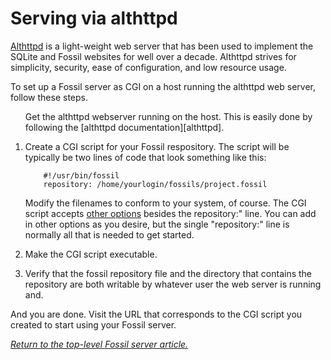 # Serving via althttpd

[Althttpd][althttpd]
is a light-weight web server that has been used to implement the SQLite and
Fossil websites for well over a decade. Althttpd strives for simplicity,
security, ease of configuration, and low resource usage.

To set up a Fossil server as CGI on a host running the althttpd web
server, follow these steps.
<ol>
<li<p>Get the althttpd webserver running on the host.  This is easily
done by following the [althttpd documentation][althttpd].

<li><p>Create a CGI script for your Fossil respository.  The script will
be typically be two lines of code that look something like this:

~~~
    #!/usr/bin/fossil
    repository: /home/yourlogin/fossils/project.fossil
~~~

Modify the filenames to conform to your system, of course.  The
CGI script accepts [other options][cgi] besides the
repository:" line.  You can add in other options as you desire,
but the single "repository:" line is normally all that is needed
to get started.

<li><p>Make the CGI script executable.

<li><p>Verify that the fossil repository file and the directory that contains
the repository are both writable by whatever user the web server is
running and.
</ol>

And you are done.  Visit the URL that corresponds to the CGI script
you created to start using your Fossil server.

*[Return to the top-level Fossil server article.](../)*


[althttpd]:  https://sqlite.org/docsrc/doc/trunk/misc/althttpd.md
[cgi]:       ../../cgi.wiki
